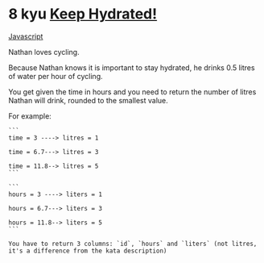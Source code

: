 # 8 kyu [Keep Hydrated!](https://www.codewars.com/kata/582cb0224e56e068d800003c)

<!-- START LANGUAGE_LINKS -->

[Javascript](./javascript.js)

<!-- END LANGUAGE_LINKS -->

Nathan loves cycling. 

Because Nathan knows it is important to stay hydrated, he drinks 0.5 litres of water per hour of cycling.

You get given the time in hours and you need to return the number of litres Nathan will drink, rounded to the smallest value.

For example:
~~~if-not:sql
```
time = 3 ----> litres = 1

time = 6.7---> litres = 3

time = 11.8--> litres = 5
```
~~~
~~~if:sql
```
hours = 3 ----> liters = 1

hours = 6.7---> liters = 3

hours = 11.8--> liters = 5
```

You have to return 3 columns: `id`, `hours` and `liters` (not litres, it's a difference from the kata description)
~~~